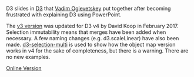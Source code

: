 D3 slides in [D3](https://github.com/D3/D3) that [Vadim Ogievetskey](https://github.com/vogievetsky) put together after becoming frustrated with explaining D3 using PowerPoint.

The [v3 version](https://github.com/vogievetsky/IntroD3) was updated for D3 v4 by David Koop in February 2017. Selection immutability means that merges have been added when necessary. A few naming changes (e.g. d3.scaleLinear) have also been made. [d3-selection-multi](https://github.com/d3/d3-selection-multi) is used to show how the object map version works in v4 for the sake of completeness, but there is a warning. There are no new examples.

[Online Version](https://dakoop.github.io/IntroD3)
